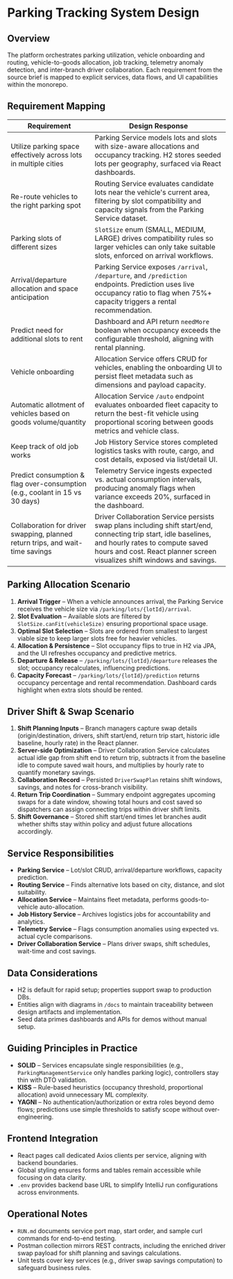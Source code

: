 # Parking Tracking System Design

## Overview
The platform orchestrates parking utilization, vehicle onboarding and routing, vehicle-to-goods allocation, job tracking, telemetry anomaly detection, and inter-branch driver collaboration. Each requirement from the source brief is mapped to explicit services, data flows, and UI capabilities within the monorepo.

## Requirement Mapping
| Requirement | Design Response |
| --- | --- |
| Utilize parking space effectively across lots in multiple cities | Parking Service models lots and slots with size-aware allocations and occupancy tracking. H2 stores seeded lots per geography, surfaced via React dashboards. |
| Re-route vehicles to the right parking spot | Routing Service evaluates candidate lots near the vehicle's current area, filtering by slot compatibility and capacity signals from the Parking Service dataset. |
| Parking slots of different sizes | `SlotSize` enum (SMALL, MEDIUM, LARGE) drives compatibility rules so larger vehicles can only take suitable slots, enforced on arrival workflows. |
| Arrival/departure allocation and space anticipation | Parking Service exposes `/arrival`, `/departure`, and `/prediction` endpoints. Prediction uses live occupancy ratio to flag when 75%+ capacity triggers a rental recommendation. |
| Predict need for additional slots to rent | Dashboard and API return `needMore` boolean when occupancy exceeds the configurable threshold, aligning with rental planning. |
| Vehicle onboarding | Allocation Service offers CRUD for vehicles, enabling the onboarding UI to persist fleet metadata such as dimensions and payload capacity. |
| Automatic allotment of vehicles based on goods volume/quantity | Allocation Service `/auto` endpoint evaluates onboarded fleet capacity to return the best-fit vehicle using proportional scoring between goods metrics and vehicle class. |
| Keep track of old job works | Job History Service stores completed logistics tasks with route, cargo, and cost details, exposed via list/detail UI. |
| Predict consumption & flag over-consumption (e.g., coolant in 15 vs 30 days) | Telemetry Service ingests expected vs. actual consumption intervals, producing anomaly flags when variance exceeds 20%, surfaced in the dashboard. |
| Collaboration for driver swapping, planned return trips, and wait-time savings | Driver Collaboration Service persists swap plans including shift start/end, connecting trip start, idle baselines, and hourly rates to compute saved hours and cost. React planner screen visualizes shift windows and savings. |

## Parking Allocation Scenario
1. **Arrival Trigger** – When a vehicle announces arrival, the Parking Service receives the vehicle size via `/parking/lots/{lotId}/arrival`.
2. **Slot Evaluation** – Available slots are filtered by `SlotSize.canFit(vehicleSize)` ensuring proportional space usage.
3. **Optimal Slot Selection** – Slots are ordered from smallest to largest viable size to keep larger slots free for heavier vehicles.
4. **Allocation & Persistence** – Slot occupancy flips to true in H2 via JPA, and the UI refreshes occupancy and predictive metrics.
5. **Departure & Release** – `/parking/lots/{lotId}/departure` releases the slot; occupancy recalculates, influencing predictions.
6. **Capacity Forecast** – `/parking/lots/{lotId}/prediction` returns occupancy percentage and rental recommendation. Dashboard cards highlight when extra slots should be rented.

## Driver Shift & Swap Scenario
1. **Shift Planning Inputs** – Branch managers capture swap details (origin/destination, drivers, shift start/end, return trip start, historic idle baseline, hourly rate) in the React planner.
2. **Server-side Optimization** – Driver Collaboration Service calculates actual idle gap from shift end to return trip, subtracts it from the baseline idle to compute saved wait hours, and multiplies by hourly rate to quantify monetary savings.
3. **Collaboration Record** – Persisted `DriverSwapPlan` retains shift windows, savings, and notes for cross-branch visibility.
4. **Return Trip Coordination** – Summary endpoint aggregates upcoming swaps for a date window, showing total hours and cost saved so dispatchers can assign connecting trips within driver shift limits.
5. **Shift Governance** – Stored shift start/end times let branches audit whether shifts stay within policy and adjust future allocations accordingly.

## Service Responsibilities
- **Parking Service** – Lot/slot CRUD, arrival/departure workflows, capacity prediction.
- **Routing Service** – Finds alternative lots based on city, distance, and slot suitability.
- **Allocation Service** – Maintains fleet metadata, performs goods-to-vehicle auto-allocation.
- **Job History Service** – Archives logistics jobs for accountability and analytics.
- **Telemetry Service** – Flags consumption anomalies using expected vs. actual cycle comparisons.
- **Driver Collaboration Service** – Plans driver swaps, shift schedules, wait-time and cost savings.

## Data Considerations
- H2 is default for rapid setup; properties support swap to production DBs.
- Entities align with diagrams in `/docs` to maintain traceability between design artifacts and implementation.
- Seed data primes dashboards and APIs for demos without manual setup.

## Guiding Principles in Practice
- **SOLID** – Services encapsulate single responsibilities (e.g., `ParkingManagementService` only handles parking logic), controllers stay thin with DTO validation.
- **KISS** – Rule-based heuristics (occupancy threshold, proportional allocation) avoid unnecessary ML complexity.
- **YAGNI** – No authentication/authorization or extra roles beyond demo flows; predictions use simple thresholds to satisfy scope without over-engineering.

## Frontend Integration
- React pages call dedicated Axios clients per service, aligning with backend boundaries.
- Global styling ensures forms and tables remain accessible while focusing on data clarity.
- `.env` provides backend base URL to simplify IntelliJ run configurations across environments.

## Operational Notes
- `RUN.md` documents service port map, start order, and sample curl commands for end-to-end testing.
- Postman collection mirrors REST contracts, including the enriched driver swap payload for shift planning and savings calculations.
- Unit tests cover key services (e.g., driver swap savings computation) to safeguard business rules.
